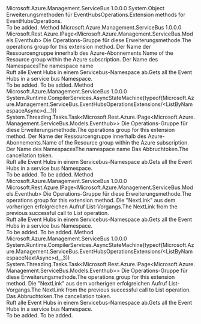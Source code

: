 <Type Name="EventHubsOperationsExtensions" FullName="Microsoft.Azure.Management.ServiceBus.EventHubsOperationsExtensions">
  <TypeSignature Language="C#" Value="public static class EventHubsOperationsExtensions" />
  <TypeSignature Language="ILAsm" Value=".class public auto ansi abstract sealed beforefieldinit EventHubsOperationsExtensions extends System.Object" />
  <TypeSignature Language="DocId" Value="T:Microsoft.Azure.Management.ServiceBus.EventHubsOperationsExtensions" />
  <TypeSignature Language="VB.NET" Value="Public Module EventHubsOperationsExtensions" />
  <TypeSignature Language="F#" Value="type EventHubsOperationsExtensions = class" />
  <AssemblyInfo>
    <AssemblyName>Microsoft.Azure.Management.ServiceBus</AssemblyName>
    <AssemblyVersion>1.0.0.0</AssemblyVersion>
  </AssemblyInfo>
  <Base>
    <BaseTypeName>System.Object</BaseTypeName>
  </Base>
  <Interfaces />
  <Docs>
    <summary>
            <span data-ttu-id="b68f0-101">Erweiterungsmethoden für EventHubsOperations.</span><span class="sxs-lookup"><span data-stu-id="b68f0-101">Extension methods for EventHubsOperations.</span></span>
            </summary>
    <remarks>To be added.</remarks>
  </Docs>
  <Members>
    <Member MemberName="ListByNamespace">
      <MemberSignature Language="C#" Value="public static Microsoft.Rest.Azure.IPage&lt;Microsoft.Azure.Management.ServiceBus.Models.Eventhub&gt; ListByNamespace (this Microsoft.Azure.Management.ServiceBus.IEventHubsOperations operations, string resourceGroupName, string namespaceName);" />
      <MemberSignature Language="ILAsm" Value=".method public static hidebysig class Microsoft.Rest.Azure.IPage`1&lt;class Microsoft.Azure.Management.ServiceBus.Models.Eventhub&gt; ListByNamespace(class Microsoft.Azure.Management.ServiceBus.IEventHubsOperations operations, string resourceGroupName, string namespaceName) cil managed" />
      <MemberSignature Language="DocId" Value="M:Microsoft.Azure.Management.ServiceBus.EventHubsOperationsExtensions.ListByNamespace(Microsoft.Azure.Management.ServiceBus.IEventHubsOperations,System.String,System.String)" />
      <MemberSignature Language="VB.NET" Value="&lt;Extension()&gt;&#xA;Public Function ListByNamespace (operations As IEventHubsOperations, resourceGroupName As String, namespaceName As String) As IPage(Of Eventhub)" />
      <MemberSignature Language="F#" Value="static member ListByNamespace : Microsoft.Azure.Management.ServiceBus.IEventHubsOperations * string * string -&gt; Microsoft.Rest.Azure.IPage&lt;Microsoft.Azure.Management.ServiceBus.Models.Eventhub&gt;" Usage="Microsoft.Azure.Management.ServiceBus.EventHubsOperationsExtensions.ListByNamespace (operations, resourceGroupName, namespaceName)" />
      <MemberType>Method</MemberType>
      <AssemblyInfo>
        <AssemblyName>Microsoft.Azure.Management.ServiceBus</AssemblyName>
        <AssemblyVersion>1.0.0.0</AssemblyVersion>
      </AssemblyInfo>
      <ReturnValue>
        <ReturnType>Microsoft.Rest.Azure.IPage&lt;Microsoft.Azure.Management.ServiceBus.Models.Eventhub&gt;</ReturnType>
      </ReturnValue>
      <Parameters>
        <Parameter Name="operations" Type="Microsoft.Azure.Management.ServiceBus.IEventHubsOperations" RefType="this" />
        <Parameter Name="resourceGroupName" Type="System.String" />
        <Parameter Name="namespaceName" Type="System.String" />
      </Parameters>
      <Docs>
        <param name="operations">
            <span data-ttu-id="b68f0-102">Die Operations-Gruppe für diese Erweiterungsmethode.</span><span class="sxs-lookup"><span data-stu-id="b68f0-102">The operations group for this extension method.</span></span>
            </param>
        <param name="resourceGroupName">
            <span data-ttu-id="b68f0-103">Der Name der Ressourcengruppe innerhalb des Azure-Abonnements.</span><span class="sxs-lookup"><span data-stu-id="b68f0-103">Name of the Resource group within the Azure subscription.</span></span>
            </param>
        <param name="namespaceName">
            <span data-ttu-id="b68f0-104">Der Name des Namespaces</span><span class="sxs-lookup"><span data-stu-id="b68f0-104">The namespace name</span></span>
            </param>
        <summary>
            <span data-ttu-id="b68f0-105">Ruft alle Event Hubs in einem Servicebus-Namespace ab.</span><span class="sxs-lookup"><span data-stu-id="b68f0-105">Gets all the Event Hubs in a service bus Namespace.</span></span>
            </summary>
        <returns>To be added.</returns>
        <remarks>To be added.</remarks>
      </Docs>
    </Member>
    <Member MemberName="ListByNamespaceAsync">
      <MemberSignature Language="C#" Value="public static System.Threading.Tasks.Task&lt;Microsoft.Rest.Azure.IPage&lt;Microsoft.Azure.Management.ServiceBus.Models.Eventhub&gt;&gt; ListByNamespaceAsync (this Microsoft.Azure.Management.ServiceBus.IEventHubsOperations operations, string resourceGroupName, string namespaceName, System.Threading.CancellationToken cancellationToken = null);" />
      <MemberSignature Language="ILAsm" Value=".method public static hidebysig class System.Threading.Tasks.Task`1&lt;class Microsoft.Rest.Azure.IPage`1&lt;class Microsoft.Azure.Management.ServiceBus.Models.Eventhub&gt;&gt; ListByNamespaceAsync(class Microsoft.Azure.Management.ServiceBus.IEventHubsOperations operations, string resourceGroupName, string namespaceName, valuetype System.Threading.CancellationToken cancellationToken) cil managed" />
      <MemberSignature Language="DocId" Value="M:Microsoft.Azure.Management.ServiceBus.EventHubsOperationsExtensions.ListByNamespaceAsync(Microsoft.Azure.Management.ServiceBus.IEventHubsOperations,System.String,System.String,System.Threading.CancellationToken)" />
      <MemberSignature Language="F#" Value="static member ListByNamespaceAsync : Microsoft.Azure.Management.ServiceBus.IEventHubsOperations * string * string * System.Threading.CancellationToken -&gt; System.Threading.Tasks.Task&lt;Microsoft.Rest.Azure.IPage&lt;Microsoft.Azure.Management.ServiceBus.Models.Eventhub&gt;&gt;" Usage="Microsoft.Azure.Management.ServiceBus.EventHubsOperationsExtensions.ListByNamespaceAsync (operations, resourceGroupName, namespaceName, cancellationToken)" />
      <MemberType>Method</MemberType>
      <AssemblyInfo>
        <AssemblyName>Microsoft.Azure.Management.ServiceBus</AssemblyName>
        <AssemblyVersion>1.0.0.0</AssemblyVersion>
      </AssemblyInfo>
      <Attributes>
        <Attribute>
          <AttributeName>System.Runtime.CompilerServices.AsyncStateMachine(typeof(Microsoft.Azure.Management.ServiceBus.EventHubsOperationsExtensions/&lt;ListByNamespaceAsync&gt;d__1))</AttributeName>
        </Attribute>
      </Attributes>
      <ReturnValue>
        <ReturnType>System.Threading.Tasks.Task&lt;Microsoft.Rest.Azure.IPage&lt;Microsoft.Azure.Management.ServiceBus.Models.Eventhub&gt;&gt;</ReturnType>
      </ReturnValue>
      <Parameters>
        <Parameter Name="operations" Type="Microsoft.Azure.Management.ServiceBus.IEventHubsOperations" RefType="this" />
        <Parameter Name="resourceGroupName" Type="System.String" />
        <Parameter Name="namespaceName" Type="System.String" />
        <Parameter Name="cancellationToken" Type="System.Threading.CancellationToken" />
      </Parameters>
      <Docs>
        <param name="operations">
            <span data-ttu-id="b68f0-106">Die Operations-Gruppe für diese Erweiterungsmethode.</span><span class="sxs-lookup"><span data-stu-id="b68f0-106">The operations group for this extension method.</span></span>
            </param>
        <param name="resourceGroupName">
            <span data-ttu-id="b68f0-107">Der Name der Ressourcengruppe innerhalb des Azure-Abonnements.</span><span class="sxs-lookup"><span data-stu-id="b68f0-107">Name of the Resource group within the Azure subscription.</span></span>
            </param>
        <param name="namespaceName">
            <span data-ttu-id="b68f0-108">Der Name des Namespaces</span><span class="sxs-lookup"><span data-stu-id="b68f0-108">The namespace name</span></span>
            </param>
        <param name="cancellationToken">
            <span data-ttu-id="b68f0-109">Das Abbruchtoken.</span><span class="sxs-lookup"><span data-stu-id="b68f0-109">The cancellation token.</span></span>
            </param>
        <summary>
            <span data-ttu-id="b68f0-110">Ruft alle Event Hubs in einem Servicebus-Namespace ab.</span><span class="sxs-lookup"><span data-stu-id="b68f0-110">Gets all the Event Hubs in a service bus Namespace.</span></span>
            </summary>
        <returns>To be added.</returns>
        <remarks>To be added.</remarks>
      </Docs>
    </Member>
    <Member MemberName="ListByNamespaceNext">
      <MemberSignature Language="C#" Value="public static Microsoft.Rest.Azure.IPage&lt;Microsoft.Azure.Management.ServiceBus.Models.Eventhub&gt; ListByNamespaceNext (this Microsoft.Azure.Management.ServiceBus.IEventHubsOperations operations, string nextPageLink);" />
      <MemberSignature Language="ILAsm" Value=".method public static hidebysig class Microsoft.Rest.Azure.IPage`1&lt;class Microsoft.Azure.Management.ServiceBus.Models.Eventhub&gt; ListByNamespaceNext(class Microsoft.Azure.Management.ServiceBus.IEventHubsOperations operations, string nextPageLink) cil managed" />
      <MemberSignature Language="DocId" Value="M:Microsoft.Azure.Management.ServiceBus.EventHubsOperationsExtensions.ListByNamespaceNext(Microsoft.Azure.Management.ServiceBus.IEventHubsOperations,System.String)" />
      <MemberSignature Language="VB.NET" Value="&lt;Extension()&gt;&#xA;Public Function ListByNamespaceNext (operations As IEventHubsOperations, nextPageLink As String) As IPage(Of Eventhub)" />
      <MemberSignature Language="F#" Value="static member ListByNamespaceNext : Microsoft.Azure.Management.ServiceBus.IEventHubsOperations * string -&gt; Microsoft.Rest.Azure.IPage&lt;Microsoft.Azure.Management.ServiceBus.Models.Eventhub&gt;" Usage="Microsoft.Azure.Management.ServiceBus.EventHubsOperationsExtensions.ListByNamespaceNext (operations, nextPageLink)" />
      <MemberType>Method</MemberType>
      <AssemblyInfo>
        <AssemblyName>Microsoft.Azure.Management.ServiceBus</AssemblyName>
        <AssemblyVersion>1.0.0.0</AssemblyVersion>
      </AssemblyInfo>
      <ReturnValue>
        <ReturnType>Microsoft.Rest.Azure.IPage&lt;Microsoft.Azure.Management.ServiceBus.Models.Eventhub&gt;</ReturnType>
      </ReturnValue>
      <Parameters>
        <Parameter Name="operations" Type="Microsoft.Azure.Management.ServiceBus.IEventHubsOperations" RefType="this" />
        <Parameter Name="nextPageLink" Type="System.String" />
      </Parameters>
      <Docs>
        <param name="operations">
            <span data-ttu-id="b68f0-111">Die Operations-Gruppe für diese Erweiterungsmethode.</span><span class="sxs-lookup"><span data-stu-id="b68f0-111">The operations group for this extension method.</span></span>
            </param>
        <param name="nextPageLink">
            <span data-ttu-id="b68f0-112">Die "NextLink" aus dem vorherigen erfolgreichen Aufruf List-Vorgangs.</span><span class="sxs-lookup"><span data-stu-id="b68f0-112">The NextLink from the previous successful call to List operation.</span></span>
            </param>
        <summary>
            <span data-ttu-id="b68f0-113">Ruft alle Event Hubs in einem Servicebus-Namespace ab.</span><span class="sxs-lookup"><span data-stu-id="b68f0-113">Gets all the Event Hubs in a service bus Namespace.</span></span>
            </summary>
        <returns>To be added.</returns>
        <remarks>To be added.</remarks>
      </Docs>
    </Member>
    <Member MemberName="ListByNamespaceNextAsync">
      <MemberSignature Language="C#" Value="public static System.Threading.Tasks.Task&lt;Microsoft.Rest.Azure.IPage&lt;Microsoft.Azure.Management.ServiceBus.Models.Eventhub&gt;&gt; ListByNamespaceNextAsync (this Microsoft.Azure.Management.ServiceBus.IEventHubsOperations operations, string nextPageLink, System.Threading.CancellationToken cancellationToken = null);" />
      <MemberSignature Language="ILAsm" Value=".method public static hidebysig class System.Threading.Tasks.Task`1&lt;class Microsoft.Rest.Azure.IPage`1&lt;class Microsoft.Azure.Management.ServiceBus.Models.Eventhub&gt;&gt; ListByNamespaceNextAsync(class Microsoft.Azure.Management.ServiceBus.IEventHubsOperations operations, string nextPageLink, valuetype System.Threading.CancellationToken cancellationToken) cil managed" />
      <MemberSignature Language="DocId" Value="M:Microsoft.Azure.Management.ServiceBus.EventHubsOperationsExtensions.ListByNamespaceNextAsync(Microsoft.Azure.Management.ServiceBus.IEventHubsOperations,System.String,System.Threading.CancellationToken)" />
      <MemberSignature Language="F#" Value="static member ListByNamespaceNextAsync : Microsoft.Azure.Management.ServiceBus.IEventHubsOperations * string * System.Threading.CancellationToken -&gt; System.Threading.Tasks.Task&lt;Microsoft.Rest.Azure.IPage&lt;Microsoft.Azure.Management.ServiceBus.Models.Eventhub&gt;&gt;" Usage="Microsoft.Azure.Management.ServiceBus.EventHubsOperationsExtensions.ListByNamespaceNextAsync (operations, nextPageLink, cancellationToken)" />
      <MemberType>Method</MemberType>
      <AssemblyInfo>
        <AssemblyName>Microsoft.Azure.Management.ServiceBus</AssemblyName>
        <AssemblyVersion>1.0.0.0</AssemblyVersion>
      </AssemblyInfo>
      <Attributes>
        <Attribute>
          <AttributeName>System.Runtime.CompilerServices.AsyncStateMachine(typeof(Microsoft.Azure.Management.ServiceBus.EventHubsOperationsExtensions/&lt;ListByNamespaceNextAsync&gt;d__3))</AttributeName>
        </Attribute>
      </Attributes>
      <ReturnValue>
        <ReturnType>System.Threading.Tasks.Task&lt;Microsoft.Rest.Azure.IPage&lt;Microsoft.Azure.Management.ServiceBus.Models.Eventhub&gt;&gt;</ReturnType>
      </ReturnValue>
      <Parameters>
        <Parameter Name="operations" Type="Microsoft.Azure.Management.ServiceBus.IEventHubsOperations" RefType="this" />
        <Parameter Name="nextPageLink" Type="System.String" />
        <Parameter Name="cancellationToken" Type="System.Threading.CancellationToken" />
      </Parameters>
      <Docs>
        <param name="operations">
            <span data-ttu-id="b68f0-114">Die Operations-Gruppe für diese Erweiterungsmethode.</span><span class="sxs-lookup"><span data-stu-id="b68f0-114">The operations group for this extension method.</span></span>
            </param>
        <param name="nextPageLink">
            <span data-ttu-id="b68f0-115">Die "NextLink" aus dem vorherigen erfolgreichen Aufruf List-Vorgangs.</span><span class="sxs-lookup"><span data-stu-id="b68f0-115">The NextLink from the previous successful call to List operation.</span></span>
            </param>
        <param name="cancellationToken">
            <span data-ttu-id="b68f0-116">Das Abbruchtoken.</span><span class="sxs-lookup"><span data-stu-id="b68f0-116">The cancellation token.</span></span>
            </param>
        <summary>
            <span data-ttu-id="b68f0-117">Ruft alle Event Hubs in einem Servicebus-Namespace ab.</span><span class="sxs-lookup"><span data-stu-id="b68f0-117">Gets all the Event Hubs in a service bus Namespace.</span></span>
            </summary>
        <returns>To be added.</returns>
        <remarks>To be added.</remarks>
      </Docs>
    </Member>
  </Members>
</Type>